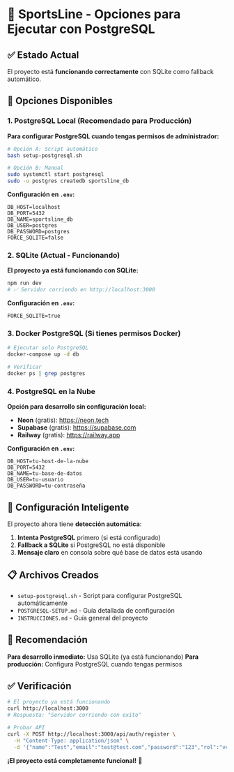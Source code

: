 # 🎯 SportsLine - Opciones para Ejecutar con PostgreSQL

## ✅ Estado Actual

El proyecto está **funcionando correctamente** con SQLite como fallback automático.

## 🚀 Opciones Disponibles

### 1. **PostgreSQL Local (Recomendado para Producción)**

**Para configurar PostgreSQL cuando tengas permisos de administrador:**

```bash
# Opción A: Script automático
bash setup-postgresql.sh

# Opción B: Manual
sudo systemctl start postgresql
sudo -u postgres createdb sportsline_db
```

**Configuración en `.env`:**
```env
DB_HOST=localhost
DB_PORT=5432
DB_NAME=sportsline_db
DB_USER=postgres
DB_PASSWORD=postgres
FORCE_SQLITE=false
```

### 2. **SQLite (Actual - Funcionando)**

**El proyecto ya está funcionando con SQLite:**

```bash
npm run dev
# ✅ Servidor corriendo en http://localhost:3000
```

**Configuración en `.env`:**
```env
FORCE_SQLITE=true
```

### 3. **Docker PostgreSQL (Si tienes permisos Docker)**

```bash
# Ejecutar solo PostgreSQL
docker-compose up -d db

# Verificar
docker ps | grep postgres
```

### 4. **PostgreSQL en la Nube**

**Opción para desarrollo sin configuración local:**

- **Neon** (gratis): https://neon.tech
- **Supabase** (gratis): https://supabase.com
- **Railway** (gratis): https://railway.app

**Configuración en `.env`:**
```env
DB_HOST=tu-host-de-la-nube
DB_PORT=5432
DB_NAME=tu-base-de-datos
DB_USER=tu-usuario
DB_PASSWORD=tu-contraseña
```

## 🔧 Configuración Inteligente

El proyecto ahora tiene **detección automática**:

1. **Intenta PostgreSQL** primero (si está configurado)
2. **Fallback a SQLite** si PostgreSQL no está disponible
3. **Mensaje claro** en consola sobre qué base de datos está usando

## 📋 Archivos Creados

- `setup-postgresql.sh` - Script para configurar PostgreSQL automáticamente
- `POSTGRESQL-SETUP.md` - Guía detallada de configuración
- `INSTRUCCIONES.md` - Guía general del proyecto

## 🎯 Recomendación

**Para desarrollo inmediato:** Usa SQLite (ya está funcionando)
**Para producción:** Configura PostgreSQL cuando tengas permisos

## ✅ Verificación

```bash
# El proyecto ya está funcionando
curl http://localhost:3000
# Respuesta: "Servidor corriendo con exito"

# Probar API
curl -X POST http://localhost:3000/api/auth/register \
  -H "Content-Type: application/json" \
  -d '{"name":"Test","email":"test@test.com","password":"123","rol":"vendedor"}'
```

**¡El proyecto está completamente funcional!** 🎉
